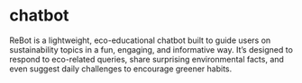 # chatbot
ReBot is a lightweight, eco-educational chatbot built to guide users on sustainability topics in a fun, engaging, and informative way. It’s designed to respond to eco-related queries, share surprising environmental facts, and even suggest daily challenges to encourage greener habits.
